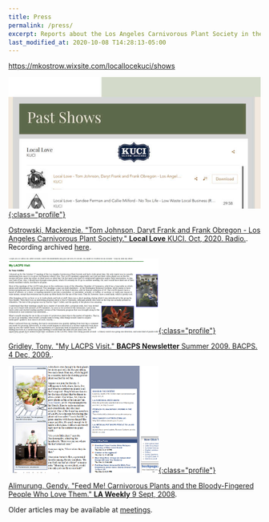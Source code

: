 ```yaml
---
title: Press
permalink: /press/
excerpt: Reports about the Los Angeles Carnivorous Plant Society in the media.
last_modified_at: 2020-10-08 T14:28:13-05:00
---
```


https://mkostrow.wixsite.com/locallocekuci/shows

[![KUCI Local Love LACPS interview screenshot](/assets/images/pages/kuci-local-love-lacps-radio-interview-screenshot.jpg){:class="profile"}](https://mkostrow.wixsite.com/locallocekuci/shows)

[Ostrowski, Mackenzie. "Tom Johnson, Daryt Frank and Frank Obregon - Los Angeles Carnivorous Plant Society." **Local Love** KUCI. Oct, 2020. Radio.](https://mkostrow.wixsite.com/locallocekuci/shows). Recording archived [here](/assets/files/kuci-local-love-lacps-interview.mp3).

[![BACPS Gridley LACPS article](/sites/default/files/photos/bacps-gridley.png){:class="profile"}](http://www.bacps.org/2009Summer/#lacps)

[Gridley, Tony. "My LACPS Visit." **BACPS Newsletter** Summer 2009. BACPS. 4 Dec, 2009.](http://www.bacps.org/2009Summer/#lacps).

[![LA Weekly LACPS story](/sites/default/files/photos/laweekly.png){:class="profile"}](http://www.laweekly.com/2008-09-11/la-vida/feed-me-carnivorous-plants-and-the-bloody-fingered-people-who-love-them/)

[Alimurung, Gendy. "Feed Me! Carnivorous Plants and the Bloody-Fingered People Who Love Them." **LA Weekly** 9 Sept, 2008](http://www.laweekly.com/2008-09-11/la-vida/feed-me-carnivorous-plants-and-the-bloody-fingered-people-who-love-them/).


Older articles may be available at [meetings](/meetings).
